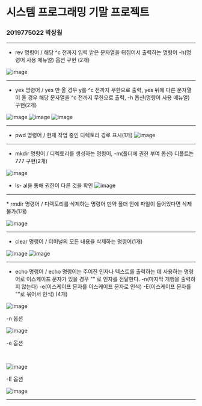 # 시스템 프로그래밍 기말 프로젝트
### 2019775022 박상원
<hr>

* rev 명령어 / 해당 ^c 전까지 입력 받은 문자열을 뒤집어서 출력하는 명령어 -h(명령어 사용 메뉴얼) 옵션 구현 (2개)

![image](https://github.com/wonindev/SYSP/assets/100292629/1c46a566-b0cc-4e0d-b55e-d813c7959a02)

<hr>

* yes 명령어 / yes 만 올 경우 y를 ^c 전까지 무한으로 출력, yes 뒤에 다른 문자열이 올 경우 해당 문자열을 ^c 전까지 무한으로 출력, -h 옵션(명령어 사용 메뉴얼) 구현(2개)

![image](https://github.com/wonindev/SYSP/assets/100292629/fd94a1d7-624e-43cc-9c00-50fb0ae098b8)
![image](https://github.com/wonindev/SYSP/assets/100292629/5d3b2e16-73b2-494d-97d5-cf990af5d6fb)
![image](https://github.com/wonindev/SYSP/assets/100292629/77d3ed2f-4a7f-4588-8b0f-23b790b22cce)

<hr>

* pwd 명령어 / 현재 작업 중인 디렉토리 경로 표시(1개)
![image](https://github.com/wonindev/SYSP/assets/100292629/d6aa5a6e-c679-4aac-9e64-43da91abb181)

<hr>

* mkdir 명령어 / 디렉토리를 생성하는 명령어, -m(폴더에 권한 부여 옵션) 디폴트는 777 구현(2개)

![image](https://github.com/wonindev/SYSP/assets/100292629/296eac70-730a-43cd-8d98-8e174c1c892d)


* ls- al을 통해 권한이 다른 것을 확인
![image](https://github.com/wonindev/SYSP/assets/100292629/c5d6f4aa-9124-4de2-a02c-8c97e2ed5e93)

<hr>
* rmdir 명령어 / 디렉토리를 삭제하는 명령어 만약 폴더 안에 파일이 들어있다면 삭제 불가(1개)

![image](https://github.com/wonindev/SYSP/assets/100292629/e498dd11-0d5a-4e20-9dda-ca1742ecf3a0)

<hr>

* clear 명령어 / 터미널의 모든 내용을 삭제하는 명령어(1개)

![image](https://github.com/wonindev/SYSP/assets/100292629/1fbc5fa5-d79b-41f2-bf54-8d1072c0f4ba)
![image](https://github.com/wonindev/SYSP/assets/100292629/9d0d5dd8-e044-413c-be87-7c5346d47686)

<hr>

* echo 명령어 / echo 명령어는 주어진 인자나 텍스트를 출력하는 데 사용하는 명령어로 이스케이프 문자가 있을 경우 "" 로 인자를 전달한다. -n(마지막 개행을 출력하지 않는다) -e(이스케이프 문자를 이스케이프 문자로 인식)
 -E(이스케이프 문자를 ""로 묶어서 인식) (4개)
 


![image](https://github.com/wonindev/SYSP/assets/100292629/5fa459cd-4435-4e17-b1a0-1795c4406611)

-n 옵션

![image](https://github.com/wonindev/SYSP/assets/100292629/1515215e-20d2-4c79-aa00-d709c354c096)

-e 옵션

<br>

![image](https://github.com/wonindev/SYSP/assets/100292629/cf6308d1-3627-49ef-9208-0d32c0f09fa9)

-E 옵션

![image](https://github.com/wonindev/SYSP/assets/100292629/ebdeb157-c97f-4d43-880f-a8e4e3dd2f84)


<hr>


















